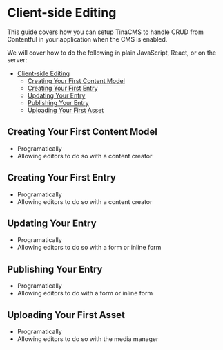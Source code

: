 <!-- no toc -->
# Client-side Editing

This guide covers how you can setup TinaCMS to handle CRUD from Contentful in your application when the CMS is enabled.

We will cover how to do the following in plain JavaScript, React, or on the server:

- [Client-side Editing](#client-side-editing)
  - [Creating Your First Content Model](#creating-your-first-content-model)
  - [Creating Your First Entry](#creating-your-first-entry)
  - [Updating Your Entry](#updating-your-entry)
  - [Publishing Your Entry](#publishing-your-entry)
  - [Uploading Your First Asset](#uploading-your-first-asset)

## Creating Your First Content Model

- Programatically
- Allowing editors to do so with a content creator

## Creating Your First Entry

- Programatically
- Allowing editors to do so with a content creator

## Updating Your Entry

- Programatically
- Allowing editors to do so with a form or inline form

## Publishing Your Entry

- Programatically
- Allowing editors to do with a form or inline form

## Uploading Your First Asset

- Programatically
- Allowing editors to do so with the media manager
